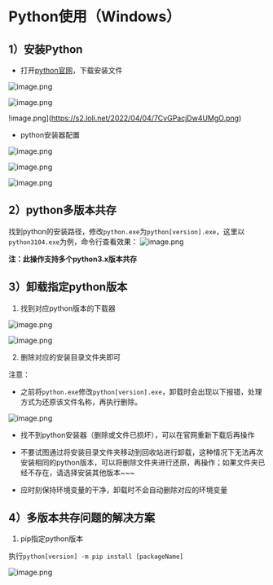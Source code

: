 # Python使用（Windows）

## 1）安装Python

- 打开[python官网](https://www.python.org/)，下载安装文件

![image.png](https://s2.loli.net/2022/04/04/KDowQU3ZSh54e7E.png)

![image.png](https://s2.loli.net/2022/04/04/Ovpm97JXIfdhort.png)

!image.png](<https://s2.loli.net/2022/04/04/7CvGPacjDw4UMgO.png>)

- python安装器配置

![image.png](https://s2.loli.net/2022/04/04/5fc689yh2DMVIrF.png)

![image.png](https://s2.loli.net/2022/04/04/dLTexRsV8JgUwpY.png)

![image.png](https://s2.loli.net/2022/04/04/GwyWneaY9kHuz1o.png)

## 2）python多版本共存

找到python的安装路径，修改`python.exe`为`python[version].exe`，这里以`python3104.exe`为例，命令行查看效果：
![image.png](https://s2.loli.net/2022/04/04/bAcZ8opsEdtkxKJ.png)

**注：此操作支持多个python3.x版本共存**

## 3）卸载指定python版本

1. 找到对应python版本的下载器

![image.png](https://s2.loli.net/2022/04/04/Kbqagytwr9F17sD.png)

![image.png](https://s2.loli.net/2022/04/04/46cxdzkFIwHZlRo.png)

2. 删除对应的安装目录文件夹即可

注意：

- 之前将`python.exe`修改`python[version].exe`，卸载时会出现以下报错，处理方式为还原该文件名称，再执行删除。

![image.png](https://s2.loli.net/2022/04/04/3xuLptBsPZCMI9w.png)

- 找不到python安装器（删除或文件已损坏），可以在官网重新下载后再操作

- 不要试图通过将安装目录文件夹移动到回收站进行卸载，这种情况下无法再次安装相同的python版本，可以将删除文件夹进行还原，再操作；如果文件夹已经不存在，请选择安装其他版本~~~

- 应时刻保持环境变量的干净，卸载时不会自动删除对应的环境变量

## 4）多版本共存问题的解决方案

1. pip指定python版本

执行`python[version] -m pip install [packageName]`

![image.png](https://s2.loli.net/2022/04/04/a7Ydn8kDmlvueoU.png)
